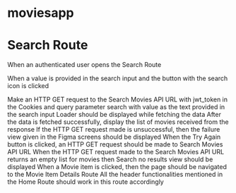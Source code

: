 # moviesapp


# Search Route

When an authenticated user opens the Search Route

When a value is provided in the search input and the button with the search icon is clicked

Make an HTTP GET request to the Search Movies API URL with jwt_token in the Cookies and query parameter search with value as the text provided in the search input
Loader should be displayed while fetching the data
After the data is fetched successfully, display the list of movies received from the response
If the HTTP GET request made is unsuccessful, then the failure view given in the Figma screens should be displayed
When the Try Again button is clicked, an HTTP GET request should be made to Search Movies API URL
When the HTTP GET request made to the Search Movies API URL returns an empty list for movies then Search no results view should be displayed
When a Movie item is clicked, then the page should be navigated to the Movie Item Details Route
All the header functionalities mentioned in the Home Route should work in this route accordingly
